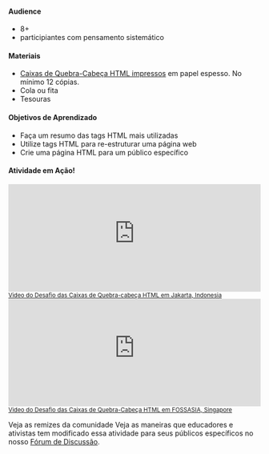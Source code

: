 #### Audience
* 8+
* participiantes com pensamento sistemático

#### Materiais
* [Caixas de Quebra-Cabeça HTML impressos](https://www.dropbox.com/s/lv7u8tqawawudiy/html-puzzle-box.pdf?dl=0) em papel espesso. No mínimo 12 cópias.
* Cola ou fita
* Tesouras

#### Objetivos de Aprendizado

* Faça um resumo das tags HTML mais utilizadas
* Utilize tags HTML para re-estruturar uma página web
* Crie uma página HTML para um público específico

#### Atividade em Ação!
<iframe src="https://www.youtube-nocookie.com/embed/0lj_nkmwMF4?rel=0" allowfullscreen="" frameborder="0" height="215px" width="100%"></iframe><br>
<a href="https://www.youtube.com/watch?v=0lj_nkmwMF4"><small>Video do Desafio das Caixas de Quebra-cabeça HTML em Jakarta, Indonesia</small></a>


<iframe src="https://www.youtube-nocookie.com/embed/_LFaWJqRi64?t=1m" allowfullscreen="" frameborder="0" height="215px" width="100%"></iframe><br>
                <a href="https://youtu.be/_LFaWJqRi64?t=1m"><small>Video do Desafio das Caixas de Quebra-Cabeça HTML em FOSSASIA, Singapore</small></a>

Veja as remizes da comunidade
Veja as maneiras que educadores e ativistas tem modificado essa atividade para seus públicos específicos no nosso [Fórum de Discussão](http://discourse.webmaker.org/t/testing-2-writing-the-web/1195/3).
